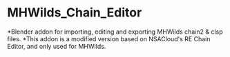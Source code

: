 # MHWilds_Chain_Editor
*Blender addon for importing, editing and exporting MHWilds chain2 &amp; clsp files.
*This addon is a modified version based on NSACloud's RE Chain Editor, and only used for MHWilds.
